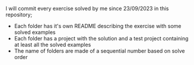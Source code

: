 I will commit every exercise solved by me since 23/09/2023 in this repository;

* Each folder has it's own README describing the exercise with some solved examples
* Each folder has a project with the solution and a test project containing at least all the solved examples
* The name of folders are made of a sequential number based on solve order
